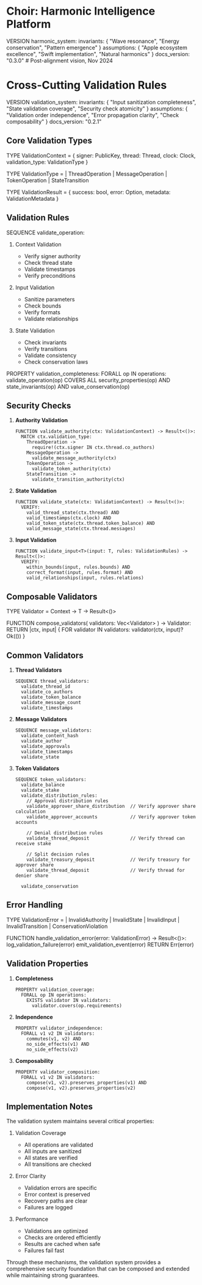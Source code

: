 # Choir: Harmonic Intelligence Platform

VERSION harmonic_system:
invariants: {
"Wave resonance",
"Energy conservation",
"Pattern emergence"
}
assumptions: {
"Apple ecosystem excellence",
"Swift implementation",
"Natural harmonics"
}
docs_version: "0.3.0"  # Post-alignment vision, Nov 2024
# Cross-Cutting Validation Rules

VERSION validation_system:
invariants: {
"Input sanitization completeness",
"State validation coverage",
"Security check atomicity"
}
assumptions: {
"Validation order independence",
"Error propagation clarity",
"Check composability"
}
docs_version: "0.2.1"

## Core Validation Types

TYPE ValidationContext = {
signer: PublicKey,
thread: Thread,
clock: Clock,
validation_type: ValidationType
}

TYPE ValidationType =
| ThreadOperation
| MessageOperation
| TokenOperation
| StateTransition

TYPE ValidationResult = {
success: bool,
error: Option<ValidationError>,
metadata: ValidationMetadata
}

## Validation Rules

SEQUENCE validate_operation:

1. Context Validation

   - Verify signer authority
   - Check thread state
   - Validate timestamps
   - Verify preconditions

2. Input Validation

   - Sanitize parameters
   - Check bounds
   - Verify formats
   - Validate relationships

3. State Validation
   - Check invariants
   - Verify transitions
   - Validate consistency
   - Check conservation laws

PROPERTY validation_completeness:
FORALL op IN operations:
validate_operation(op) COVERS ALL
security_properties(op) AND
state_invariants(op) AND
value_conservation(op)

## Security Checks

1. **Authority Validation**

   ```
   FUNCTION validate_authority(ctx: ValidationContext) -> Result<()>:
     MATCH ctx.validation_type:
       ThreadOperation ->
         require!(ctx.signer IN ctx.thread.co_authors)
       MessageOperation ->
         validate_message_authority(ctx)
       TokenOperation ->
         validate_token_authority(ctx)
       StateTransition ->
         validate_transition_authority(ctx)
   ```

2. **State Validation**

   ```
   FUNCTION validate_state(ctx: ValidationContext) -> Result<()>:
     VERIFY:
       valid_thread_state(ctx.thread) AND
       valid_timestamps(ctx.clock) AND
       valid_token_state(ctx.thread.token_balance) AND
       valid_message_state(ctx.thread.messages)
   ```

3. **Input Validation**
   ```
   FUNCTION validate_input<T>(input: T, rules: ValidationRules) -> Result<()>:
     VERIFY:
       within_bounds(input, rules.bounds) AND
       correct_format(input, rules.format) AND
       valid_relationships(input, rules.relations)
   ```

## Composable Validators

TYPE Validator<T> = Context -> T -> Result<()>

FUNCTION compose_validators<T>(
validators: Vec<Validator<T>>
) -> Validator<T>:
RETURN |ctx, input| {
FOR validator IN validators:
validator(ctx, input)?
Ok(())
}

## Common Validators

1. **Thread Validators**

   ```
   SEQUENCE thread_validators:
     validate_thread_id
     validate_co_authors
     validate_token_balance
     validate_message_count
     validate_timestamps
   ```

2. **Message Validators**

   ```
   SEQUENCE message_validators:
     validate_content_hash
     validate_author
     validate_approvals
     validate_timestamps
     validate_state
   ```

3. **Token Validators**

   ```
   SEQUENCE token_validators:
     validate_balance
     validate_stake
     validate_distribution_rules:
       // Approval distribution rules
       validate_approver_share_distribution  // Verify approver share calculation
       validate_approver_accounts            // Verify approver token accounts

       // Denial distribution rules
       validate_thread_deposit               // Verify thread can receive stake

       // Split decision rules
       validate_treasury_deposit             // Verify treasury for approver share
       validate_thread_deposit               // Verify thread for denier share

     validate_conservation
   ```

## Error Handling

TYPE ValidationError =
| InvalidAuthority
| InvalidState
| InvalidInput
| InvalidTransition
| ConservationViolation

FUNCTION handle_validation_error(error: ValidationError) -> Result<()>:
log_validation_failure(error)
emit_validation_event(error)
RETURN Err(error)

## Validation Properties

1. **Completeness**

   ```
   PROPERTY validation_coverage:
     FORALL op IN operations:
       EXISTS validator IN validators:
         validator.covers(op.requirements)
   ```

2. **Independence**

   ```
   PROPERTY validator_independence:
     FORALL v1 v2 IN validators:
       commutes(v1, v2) AND
       no_side_effects(v1) AND
       no_side_effects(v2)
   ```

3. **Composability**
   ```
   PROPERTY validator_composition:
     FORALL v1 v2 IN validators:
       compose(v1, v2).preserves_properties(v1) AND
       compose(v1, v2).preserves_properties(v2)
   ```

## Implementation Notes

The validation system maintains several critical properties:

1. Validation Coverage

   - All operations are validated
   - All inputs are sanitized
   - All states are verified
   - All transitions are checked

2. Error Clarity

   - Validation errors are specific
   - Error context is preserved
   - Recovery paths are clear
   - Failures are logged

3. Performance
   - Validations are optimized
   - Checks are ordered efficiently
   - Results are cached when safe
   - Failures fail fast

Through these mechanisms, the validation system provides a comprehensive security foundation that can be composed and extended while maintaining strong guarantees.
